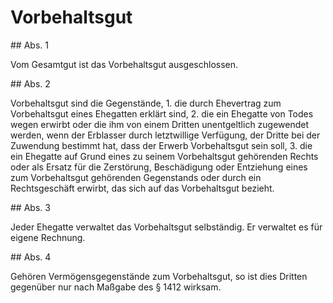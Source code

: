 # Vorbehaltsgut



\#\# Abs. 1

 Vom Gesamtgut ist das Vorbehaltsgut ausgeschlossen.

\#\# Abs. 2

 Vorbehaltsgut sind die Gegenstände,  1\.
 die durch Ehevertrag zum Vorbehaltsgut eines Ehegatten erklärt sind,
 2\.
 die ein Ehegatte von Todes wegen erwirbt oder die ihm von einem Dritten unentgeltlich zugewendet werden, wenn der Erblasser durch letztwillige Verfügung, der Dritte bei der Zuwendung bestimmt hat, dass der Erwerb Vorbehaltsgut sein soll,
 3\.
 die ein Ehegatte auf Grund eines zu seinem Vorbehaltsgut gehörenden Rechts oder als Ersatz für die Zerstörung, Beschädigung oder Entziehung eines zum Vorbehaltsgut gehörenden Gegenstands oder durch ein Rechtsgeschäft erwirbt, das sich auf das Vorbehaltsgut bezieht.


\#\# Abs. 3

 Jeder Ehegatte verwaltet das Vorbehaltsgut selbständig. Er verwaltet es für eigene Rechnung.

\#\# Abs. 4

 Gehören Vermögensgegenstände zum Vorbehaltsgut, so ist dies Dritten gegenüber nur nach Maßgabe des § 1412 wirksam. 

